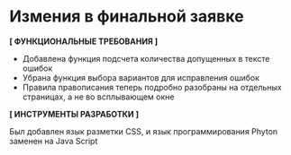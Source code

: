 # Измения в финальной заявке

**[ ФУНКЦИОНАЛЬНЫЕ ТРЕБОВАНИЯ ]**
* Добавлена функция подсчета количества допущенных в тексте ошибок
* Убрана функция выбора вариантов для исправления ошибок 
* Правила правописания теперь подробно разобраны на отдельных страницах, а не во всплывающем окне

**[ ИНСТРУМЕНТЫ РАЗРАБОТКИ ]**

Был добавлен язык разметки CSS, и язык программирования Phyton заменен на Java Script
